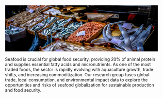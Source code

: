 ![Photo by Francesco Ungaro on Unsplash](francesco-ungaro-niaFba12zZI-unsplash-crop.jpg)

Seafood is crucial for global food security, providing 20% of animal protein and supplies essential fatty acids and micronutrients. As one of the most traded foods, the sector is rapidly evolving with aquaculture growth, trade shifts, and increasing commoditization. Our research group fuses global trade, local consumption, and environmental impact data to explore the opportunities and risks of seafood globalization for sustainable production and food security.
